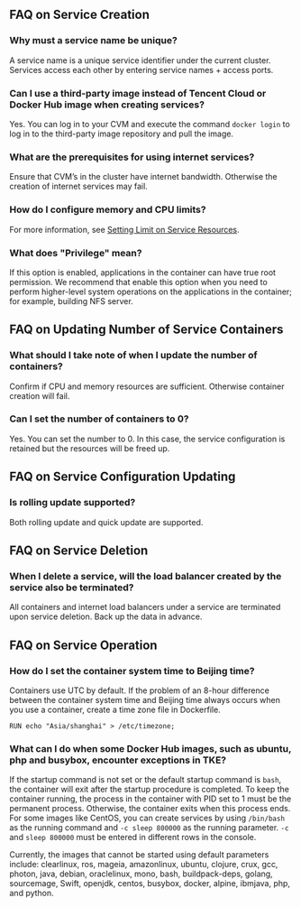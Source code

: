 ## FAQ on Service Creation

### Why must a service name be unique?

A service name is a unique service identifier under the current cluster. Services access each other by entering service names + access ports.

### Can I use a third-party image instead of Tencent Cloud or Docker Hub image when creating services?

Yes. You can log in to your CVM and execute the command `docker login` to log in to the third-party image repository and pull the image.

### What are the prerequisites for using internet services?

Ensure that CVM’s in the cluster have internet bandwidth. Otherwise the creation of internet services may fail.

### How do I configure memory and CPU limits?

For more information, see [Setting Limit on Service Resources](https://cloud.tencent.com/document/product/457/9099).

### What does "Privilege" mean?

If this option is enabled, applications in the container can have true root permission. We recommend that enable this option when you need to perform higher-level system operations on the applications in the container; for example, building NFS server.

## FAQ on Updating Number of Service Containers 

### What should I take note of when I update the number of containers?

Confirm if CPU and memory resources are sufficient. Otherwise container creation will fail.

### Can I set the number of containers to 0?

Yes. You can set the number to 0. In this case, the service configuration is retained but the resources will be freed up.

## FAQ on Service Configuration Updating

### Is rolling update supported?

Both rolling update and quick update are supported.

## FAQ on Service Deletion 

### When I delete a service, will the load balancer created by the service also be terminated?

All containers and internet load balancers under a service are terminated upon service deletion. Back up the data in advance.

## FAQ on Service Operation

### How do I set the container system time to Beijing time?

Containers use UTC by default. If the problem of an 8-hour difference between the container system time and Beijing time always occurs when you use a container, create a time zone file in Dockerfile.
```
RUN echo "Asia/shanghai" > /etc/timezone;
```

### What can I do when some Docker Hub images, such as ubuntu, php and busybox, encounter exceptions in TKE?

If the startup command is not set or the default startup command is `bash`, the container will exit after the startup procedure is completed. To keep the container running, the process in the container with PID set to 1 must be the permanent process. Otherwise, the container exits when this process ends. For some images like CentOS, you can create services by using `/bin/bash` as the running command and `-c sleep 800000` as the running parameter. `-c` and `sleep 800000` must be entered in different rows in the console.

Currently, the images that cannot be started using default parameters include: clearlinux, ros, mageia, amazonlinux, ubuntu, clojure, crux, gcc, photon, java, debian, oraclelinux, mono, bash, buildpack-deps, golang, sourcemage, Swift, openjdk, centos, busybox, docker, alpine, ibmjava, php, and python.

